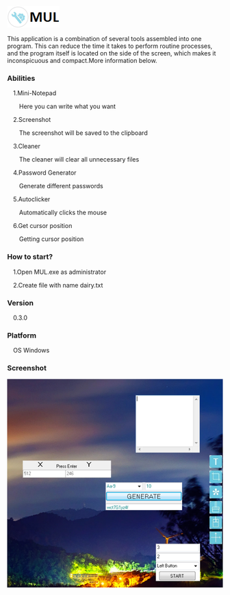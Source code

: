 <img src="imgs/icon.png">
<p>This application is a combination of several tools assembled into one program. This can reduce the time it takes to perform routine processes, and the program itself is located on the side of the screen, which makes it inconspicuous and compact.More information below.</p>
<h3>Abilities</h3>
<p>&#8195;1.Mini-Notepad
<p>&#8195;&#8195;Here you can write what you want  
<p>&#8195;2.Screenshot
<p>&#8195;&#8195;The screenshot will be saved to the clipboard 
<p>&#8195;3.Cleaner
<p>&#8195;&#8195;The cleaner will clear all unnecessary files
<p>&#8195;4.Password Generator
  <p>&#8195;&#8195;Generate different passwords 
<p>&#8195;5.Autoclicker
  <p>&#8195;&#8195;Automatically clicks the mouse 
<p>&#8195;6.Get cursor position
  <p>&#8195;&#8195;Getting cursor position
<h3>How to start?</h3>
<p>&#8195;1.Open MUL.exe as administrator</p>
<p>&#8195;2.Create file with name dairy.txt</p>
<h3>Version</h3>
<p>&#8195;0.3.0</p>
<h3>Platform</h3>
<p>&#8195;OS Windows</p>
<h3>Screenshot</h3>
<img src="imgs/screenshot.png">
